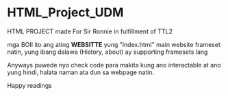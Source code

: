 # HTML_Project_UDM
HTML PROJECT made For Sir Ronnie in fulfillment of TTL2<br>


mga BOII ito ang ating <b>WEBSITTE</b>
yung "index.html" main website frameset natin, yung ibang dalawa (History, about) ay supporting framesets lang <br>

Anyways puwede nyo check code para makita kung ano interactable at ano yung hindi, halata naman ata dun sa webpage natin. <br>

Happy readings 

